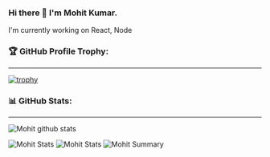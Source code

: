 ### Hi there 👋 I'm Mohit Kumar. 

I'm currently working on React, Node

### 🏆 GitHub Profile Trophy:
---

[![trophy](https://github-profile-trophy.vercel.app/?username=mkayfour&column=8&no-frame=true)](https://github.com/ryo-ma/github-profile-trophy)


### 📊 GitHub Stats:
---
![Mohit github stats](https://github-readme-stats.vercel.app/api?username=mkayfour&theme=radical&show_icons=true&count_private=true)

![Mohit Stats](https://github-profile-summary-cards.vercel.app/api/cards/repos-per-language?username=mkayfour&theme=solarized_dark)
![Mohit Stats](https://github-profile-summary-cards.vercel.app/api/cards/most-commit-language?username=mkayfour&theme=solarized_dark)
![Mohit Summary](https://github-profile-summary-cards.vercel.app/api/cards/profile-details?username=mkayfour&theme=solarized_dark)
